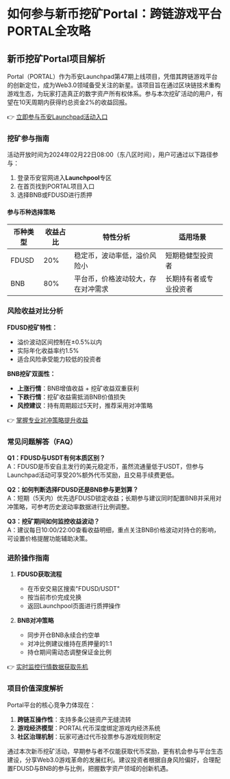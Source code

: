 # 如何参与新币挖矿Portal：跨链游戏平台PORTAL全攻略

## 新币挖矿Portal项目解析
Portal（PORTAL）作为币安Launchpad第47期上线项目，凭借其跨链游戏平台的创新定位，成为Web3.0领域备受关注的新星。该项目旨在通过区块链技术重构游戏生态，为玩家打造真正的数字资产所有权体系。参与本次挖矿活动的用户，有望在10天周期内获得约总资金2%的收益回报。

👉 [立即参与币安Launchpad活动入口](https://bit.ly/okx_welcome)

### 挖矿参与指南
活动开放时间为2024年02月22日08:00（东八区时间），用户可通过以下路径参与：
1. 登录币安官网进入**Launchpool**专区
2. 在首页找到PORTAL项目入口
3. 选择BNB或FDUSD进行质押

#### 参与币种选择策略
| 币种类型 | 收益占比 | 特性分析 | 适用场景 |
|---------|----------|----------|----------|
| FDUSD    | 20%      | 稳定币，波动率低，溢价风险小 | 短期稳健型投资者 |
| BNB      | 80%      | 平台币，价格波动较大，存在对冲需求 | 长期持有者或专业投资者 |

### 风险收益对比分析
**FDUSD挖矿特性：**
- 溢价波动区间控制在±0.5%以内
- 实际年化收益率约1.5%
- 适合风险承受能力较低的投资者

**BNB挖矿双面性：**
- **上涨行情**：BNB增值收益 + 挖矿收益双重获利
- **下跌行情**：挖矿收益需抵消BNB价值损失
- **风控建议**：持有周期超过5天时，推荐采用对冲策略

👉 [掌握专业对冲策略提升收益](https://bit.ly/okx_welcome)

### 常见问题解答（FAQ）
**Q1：FDUSD与USDT有何本质区别？**  
A：FDUSD是币安自主发行的美元稳定币，虽然流通量低于USDT，但参与Launchpad活动可享受20%额外代币奖励，且交易手续费更低。

**Q2：如何判断选择FDUSD还是BNB参与更划算？**  
A：短期（5天内）优先选FDUSD锁定收益；长期参与建议同时配置BNB并采用对冲策略，可参考历史波动率数据进行比例调整。

**Q3：挖矿期间如何监控收益波动？**  
A：建议每日10:00/22:00查看收益明细，重点关注BNB价格波动对持仓的影响，可设置价格提醒功能辅助决策。

### 进阶操作指南
1. **FDUSD获取流程**  
   - 在币安交易区搜索"FDUSD/USDT"
   - 按当前市价完成兑换
   - 返回Launchpool页面进行质押操作

2. **BNB对冲策略**  
   - 同步开仓BNB永续合约空单
   - 对冲比例建议维持在质押量的1:1
   - 持仓期间需动态调整保证金比例

👉 [实时监控行情数据获取先机](https://bit.ly/okx_welcome)

### 项目价值深度解析
Portal平台的核心竞争力体现在：
1. **跨链互操作性**：支持多条公链资产无缝流转
2. **游戏经济模型**：PORTAL代币深度绑定游戏内经济系统
3. **社区治理机制**：玩家可通过代币投票参与游戏规则制定

通过本次新币挖矿活动，早期参与者不仅能获取代币奖励，更有机会参与平台生态建设，分享Web3.0游戏革命的发展红利。建议投资者根据自身风险偏好，合理配置FDUSD与BNB的参与比例，把握数字资产领域的创新机遇。